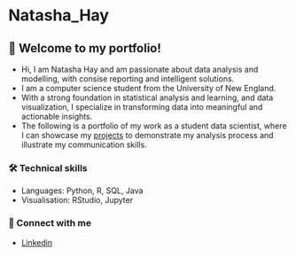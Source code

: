 # Natasha_Hay

## :wave: Welcome to my portfolio!
- Hi, I am Natasha Hay and am passionate about data analysis and modelling, with consise reporting and intelligent solutions.
- I am a computer science student from the University of New England.
- With a strong foundation in statistical analysis and learning, and data visualization, I specialize in transforming data into meaningful and actionable insights.
- The following is a portfolio of my work as a student data scientist, where I can showcase my [projects](#Portfolio) to demonstrate my analysis process and illustrate my communication skills.


### :hammer_and_wrench: Technical skills
- Languages: Python, R, SQL, Java
- Visualisation: RStudio, Jupyter


### :email: Connect with me
- [Linkedin](www.linkedin.com/in/natasha-hay-465894351)






